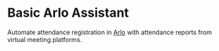 # Basic Arlo Assistant

Automate attendance registration in [Arlo](https://www.arlo.co/) with attendance reports from virtual meeting platforms.
